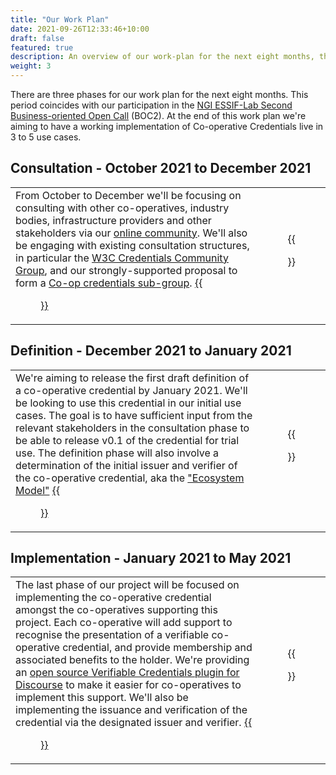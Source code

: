 ```yaml
---
title: "Our Work Plan"
date: 2021-09-26T12:33:46+10:00
draft: false
featured: true
description: An overview of our work-plan for the next eight months, the role of NGI ESSIF-Lab, and how you can get involved at each phase of the work.
weight: 3
---
```

There are three phases for our work plan for the next eight months. This period coincides with our participation in the [NGI ESSIF-Lab Second Business-oriented Open Call](https://essif-lab.eu/open-calls/) (BOC2). At the end of this work plan we're aiming to have a working implementation of Co-operative Credentials live in 3 to 5 use cases.

## Consultation - October 2021 to December 2021
|  |  |
|--|:--:|
| From October to December we'll be focusing on consulting with other co-operatives, industry bodies, infrastructure providers and other stakeholders via our [online community](https://community.coopcreds.com). We'll also be engaging with existing consultation structures, in particular the [W3C Credentials Community Group](https://w3c-ccg.github.io/meetings/), and our strongly-supported proposal to form a [Co-op credentials sub-group](https://github.com/w3c-ccg/community/issues/215). [{{<figure src="/images/icons/red-circle.png" title="Get involved in the consultation" class="cta" target="_blank">}}](https://community.coopcreds.com) | {{<figure src="/images/illustrations/consultation.svg">}} |

## Definition - December 2021 to January 2021
|  |  |
|--|:--:|
| We're aiming to release the first draft definition of a co-operative credential by January 2021. We'll be looking to use this credential in our initial use cases. The goal is to have sufficient input from the relevant stakeholders in the consultation phase to be able to release v0.1 of the credential for trial use. The definition phase will also involve a determination of the initial issuer and verifier of the co-operative credential, aka the ["Ecosystem Model"](/ecosystem-models) [{{<figure src="/images/icons/purple-square.png" title="Register your interest in participating" class="cta" target="_blank">}}](/contact) | {{<figure src="/images/illustrations/definition.svg">}} |

## Implementation - January 2021 to May 2021
|  |  |
|--|:--:|
| The last phase of our project will be focused on implementing the co-operative credential amongst the co-operatives supporting this project. Each co-operative will add support to recognise the presentation of a verifiable co-operative credential, and provide membership and associated benefits to the holder. We're providing an [open source Verifiable Credentials plugin for Discourse](https://github.com/coopcreds/discourse-verifiable-credentials) to make it easier for co-operatives to implement this support. We'll also be implementing the issuance and verification of the credential via the designated issuer and verifier. [{{<figure src="/images/icons/green-hexagon.png" title="Register your interest in participating" class="cta" target="_blank">}}](/contact) | {{<figure src="/images/illustrations/implementation.svg">}} |